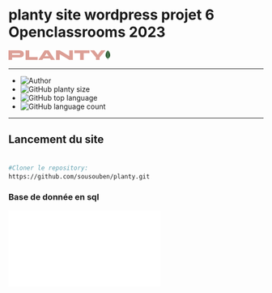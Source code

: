# planty site wordpress projet 6 Openclassrooms 2023

![logo](logo.png)

---

- ![Author](<https://img.shields.io/badge/Author-Souad Mouatakide-">)
- ![GitHub planty size](https://img.shields.io/github/repo-size/sousouben/planty)
- ![GitHub top language](https://img.shields.io/github/languages/top/sousouben/planty)
- ![GitHub language count](https://img.shields.io/github/languages/count/sousouben/planty)

---

## Lancement du site

```bash

#Cloner le repository:
https://github.com/sousouben/planty.git

```

### Base de donnée en sql

![BDD](Mouatakide_Souad_2_bdd_082023.sql)
